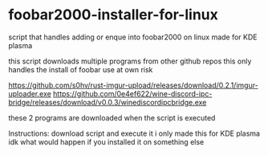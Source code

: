 # foobar2000-installer-for-linux
script that handles adding or enque into foobar2000 on linux made for KDE plasma

this script downloads multiple programs from other github repos this only handles the install of foobar use at own risk

https://github.com/s0hv/rust-imgur-upload/releases/download/0.2.1/imgur-uploader.exe https://github.com/0e4ef622/wine-discord-ipc-bridge/releases/download/v0.0.3/winediscordipcbridge.exe

these 2 programs are downloaded when the script is executed

Instructions: download script and execute it i only made this for KDE plasma idk what would happen if you installed it on something else
